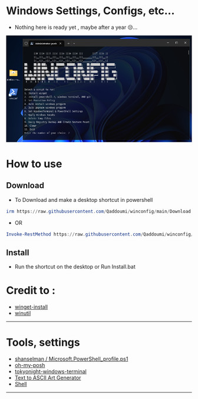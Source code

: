 # Windows Settings, Configs, etc...

- Nothing here is ready yet , maybe after a year 😒...

![screen-install](./Images/Screenshot%202024-08-07.png)


# How to use

## Download

- To Download and make a desktop shortcut in powershell

```powershell
irm https://raw.githubusercontent.com/Qaddoumi/winconfig/main/Download | iex
```

- OR

```powershell
Invoke-RestMethod https://raw.githubusercontent.com/Qaddoumi/winconfig/main/Download | Invoke-Expression
```

## Install
- Run the shortcut on the desktop or Run Install.bat

# Credit to :
- [winget-install](https://github.com/asheroto/winget-install)
- [winutil](https://github.com/ChrisTitusTech/winutil)
- --
# Tools, settings 
- [shanselman / Microsoft.PowerShell_profile.ps1](https://gist.github.com/shanselman)
- [oh-my-posh](https://github.com/JanDeDobbeleer/oh-my-posh)
- [tokyonight-windows-terminal](https://github.com/kawijayaa/tokyonight-windows-terminal)
- [Text to ASCII Art Generator](http://patorjk.com/software/taag/)
- [Shell](https://github.com/moudey/Shell)
- --
